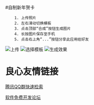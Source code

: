 #自制新年贺卡

```
	1. 上传照片
	2. 左右滑动切换模板
	3. 点击顶部“合成”按钮生成图片
	4. 长按图片保存至手机
	5. 点击右上角“...”按钮分享此应用给好友
```


![上传](snap/1.jpg)
![选择模板](snap/2.jpg)
![生成效果](snap/3.jpg)

 # 良心友情链接

[腾讯QQ群快速检索](http://u.720life.cn/s/8cf73f7c)

[软件免费开发论坛](http://u.720life.cn/s/bbb01dc0)